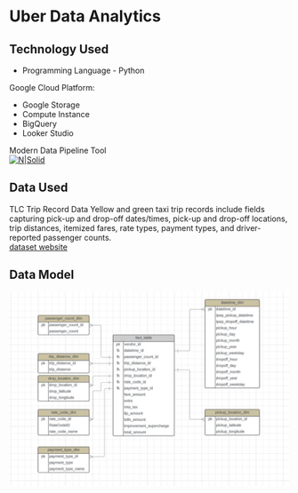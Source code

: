 # **Uber Data Analytics** 
## Technology Used
- Programming Language - Python

Google Cloud Platform:
- Google Storage
- Compute Instance
- BigQuery
- Looker Studio

Modern Data Pipeline Tool <br>
[![N|Solid](https://encrypted-tbn0.gstatic.com/images?q=tbn:ANd9GcSPYX07XMZmQg7bQPRcaKdu8IUgJcRhi7emxDv4LHcF7g&s)](https://www.mage.ai/)
## Data Used
TLC Trip Record Data Yellow and green taxi trip records include fields capturing pick-up and drop-off dates/times, pick-up and drop-off locations, trip distances, itemized fares, rate types, payment types, and driver-reported passenger counts. <br>
[dataset website](https://www.nyc.gov/site/tlc/about/tlc-trip-record-data.page) 

## Data Model
![alt text](https://github.com/akoskissak/Uber-Data-Analytics/blob/main/data_model.JPG?raw=true)
